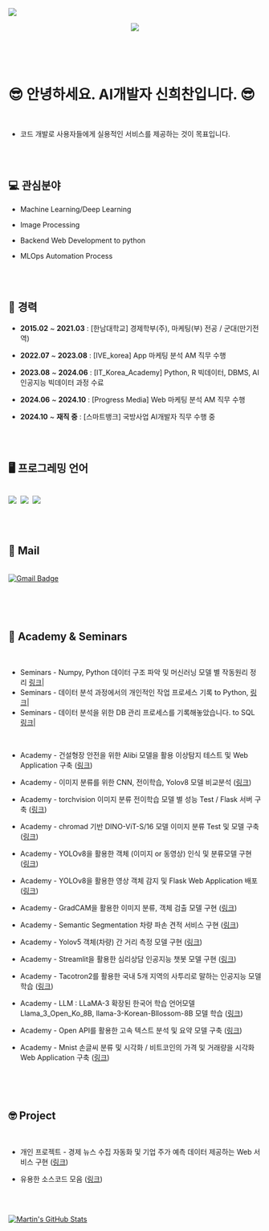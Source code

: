 ![](https://komarev.com/ghpvc/?username=sinheechan&color=lightgrey)<div align="right">
</div>

<div align="center">
  <img src="https://github.com/sinheechan/sinheechan/assets/147711497/2b2ed3fc-bf74-472e-9401-8dc09be2b116" />
</div> 

<br/><br/><br/>

<h1> 😎 안녕하세요. AI개발자 신희찬입니다. 😎 </h2>

<br/>

- 코드 개발로 사용자들에게 실용적인 서비스를 제공하는 것이 목표입니다.

<br/><br/>

<h2> 💻 관심분야 </h2>

- Machine Learning/Deep Learning
  
- Image Processing

- Backend Web Development to python

- MLOps Automation Process

<br/><br/>

<h2> 🤵 경력 </h2>


- **2015.02** ~ **2021.03** : [한남대학교] 경제학부(주), 마케팅(부) 전공 / 군대(만기전역)

- **2022.07** ~ **2023.08** : [IVE_korea] App 마케팅 분석 AM 직무 수행
  
- **2023.08** ~ **2024.06** : [IT_Korea_Academy] Python, R 빅데이터, DBMS, AI 인공지능 빅데이터 과정 수료

- **2024.06** ~ **2024.10** : [Progress Media] Web 마케팅 분석 AM 직무 수행

- **2024.10** ~ **재직 중** : [스마트뱅크] 국방사업 AI개발자 직무 수행 중

<br /><br />

<h2> 🖥️ 프로그레밍 언어 </h2>

<br />

<div>
  <img src="https://img.shields.io/badge/python%20-%2314354C.svg?style=for-the-badge&logo=Python&logoColor=white"/>&nbsp
  <img src="https://img.shields.io/badge/MySQL-F5C300?style=for-the-badge&logo=MySQL&logoColor=black"/>&nbsp
  <img src="https://img.shields.io/badge/RStudio-007AFF?style=for-the-badge&logo=R&logoColor=white"/>&nbsp
</div>

<br /><br />

<h2> 📩 Mail </h2>

<br/>

<div>
  <a href="mailto:gmlcks0905@gmail.com" target="_blank"> <!-- Gmail -->
  <img src="https://img.shields.io/badge/gmlcks0905%40gmail.com-c14438?style=for-the-badge&logo=Gmail&logoColor=white" alt="Gmail Badge"></a>&nbsp
  </div>

<br/><br/><br/>

<h2>🤔 Academy & Seminars </h2>

<br/> 

- Seminars - Numpy, Python 데이터 구조 파악 및 머신러닝 모델 별 작동원리 정리 [링크](https://github.com/sinheechan/Learn_Basic.git)|
- Seminars - 데이터 분석 과정에서의 개인적인 작업 프로세스 기록 to Python, [링크](https://github.com/sinheechan/Learn_Code.git)|
- Seminars - 데이터 분석을 위한 DB 관리 프로세스를 기록해놓았습니다. to SQL [링크](https://github.com/sinheechan/DB_postgresql_dbeaver.git)|

<br/>

- Academy - 건설형장 안전을 위한 Alibi 모델을 활용 이상탐지 테스트 및 Web Application 구축 ([링크](https://github.com/sinheechan/Outlier_Alibi_Flask.git))

- Academy - 이미지 분류를 위한 CNN, 전이학습, Yolov8 모델 비교분석 ([링크](https://github.com/sinheechan/Projuct_Cls_Model_test.git))

- Academy - torchvision 이미지 분류 전이학습 모델 별 성능 Test / Flask 서버 구축 ([링크](https://github.com/sinheechan/Project_Image_cls_Flask.git))

- Academy - chromad 기반 DINO-ViT-S/16 모델 이미지 분류 Test 및 모델 구축 ([링크](https://github.com/sinheechan/chromadb_ViT_food.git))  

- Academy - YOLOv8을 활용한 객체 (이미지 or 동영상) 인식 및 분류모델 구현 ([링크](https://github.com/sinheechan/Project_Yolov8.git))
  
- Academy - YOLOv8을 활용한 영상 객체 감지 및 Flask Web Application 배포 ([링크](https://github.com/sinheechan/Project_yolov8_cls_flask.git))

- Academy - GradCAM을 활용한 이미지 분류, 객체 검출 모델 구현 ([링크](https://github.com/sinheechan/CAM_Binary-classifier.git))

- Academy - Semantic Segmentation 차량 파손 견적 서비스 구현 ([링크](https://github.com/sinheechan/Car_damage_segment.git))

- Academy - Yolov5 객체(차량) 간 거리 측정 모델 구현 ([링크](https://github.com/sinheechan/Yolov5_Car_Distance.git))

- Academy - Streamlit을 활용한 심리상담 인공지능 챗봇 모델 구현 ([링크](https://github.com/sinheechan/Project_Chatbot.git))

- Academy - Tacotron2를 활용한 국내 5개 지역의 사투리로 말하는 인공지능 모델 학습 ([링크](https://github.com/sinheechan/Project_TTS_STT_Flask.git))

- Academy - LLM : LLaMA-3 확장된 한국어 학습 언어모델 Llama_3_Open_Ko_8B, llama-3-Korean-Bllossom-8B 모델 학습 ([링크](https://github.com/sinheechan/LLM_Chatbot.git)) 

- Academy - Open API를 활용한 고속 텍스트 분석 및 요약 모델 구축 ([링크](https://github.com/sinheechan/Text_summarization_Translation.git))

- Academy - Mnist 손글씨 분류 및 시각화 / 비트코인의 가격 및 거래량을 시각화 Web Application 구축 ([링크](https://github.com/sinheechan/Project_streamlit_Webapp.git))

<br/><br/><br/>

<h2>🤓 Project </h2>

<br />

- 개인 프로젝트 - 경제 뉴스 수집 자동화 및 기업 주가 예측 데이터 제공하는 Web 서비스 구현 ([링크](https://github.com/sinheechan/Project_MLops.git))

- 유용한 소스코드 모음 ([링크](https://github.com/sinheechan/Project_MLops.git))

<br /><br />

<a href="https://github.com/sinheechan">
  <img align="center" src="https://github-readme-stats.vercel.app/api?username=sinheechan&show_icons=true&line_height=27&count_private=true&title_color=ffffff&text_color=c9cacc&icon_color=2bbc8a&bg_color=1d1f21" alt="Martin's GitHub Stats" />
</a>



